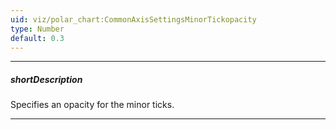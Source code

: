 ```yaml
---
uid: viz/polar_chart:CommonAxisSettingsMinorTickopacity
type: Number
default: 0.3
---
```

---
##### shortDescription
Specifies an opacity for the minor ticks.

---
